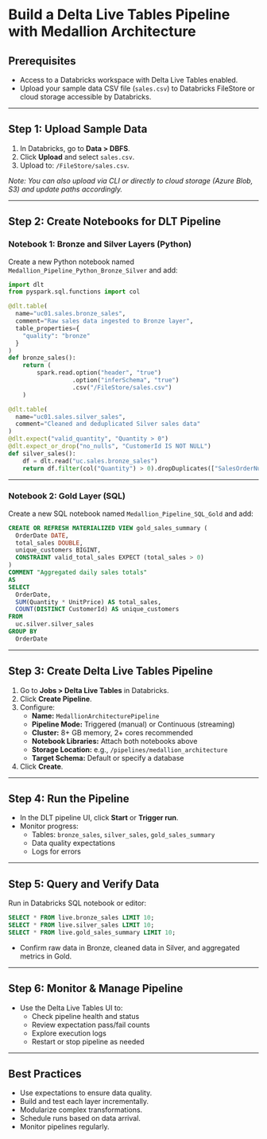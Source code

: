 # Build a Delta Live Tables Pipeline with Medallion Architecture

## Prerequisites

- Access to a Databricks workspace with Delta Live Tables enabled.
- Upload your sample data CSV file (`sales.csv`) to Databricks FileStore or cloud storage accessible by Databricks.

---

## Step 1: Upload Sample Data

1. In Databricks, go to **Data > DBFS**.
2. Click **Upload** and select `sales.csv`.
3. Upload to: `/FileStore/sales.csv`.

*Note: You can also upload via CLI or directly to cloud storage (Azure Blob, S3) and update paths accordingly.*

---

## Step 2: Create Notebooks for DLT Pipeline

### Notebook 1: Bronze and Silver Layers (Python)

Create a new Python notebook named `Medallion_Pipeline_Python_Bronze_Silver` and add:

```python
import dlt
from pyspark.sql.functions import col

@dlt.table(
  name="uc01.sales.bronze_sales",
  comment="Raw sales data ingested to Bronze layer",
  table_properties={
    "quality": "bronze"
  }
)
def bronze_sales():
    return (
        spark.read.option("header", "true")
                  .option("inferSchema", "true")
                  .csv("/FileStore/sales.csv")
    )

@dlt.table(
  name="uc01.sales.silver_sales",
  comment="Cleaned and deduplicated Silver sales data"
)
@dlt.expect("valid_quantity", "Quantity > 0")
@dlt.expect_or_drop("no_nulls", "CustomerId IS NOT NULL")
def silver_sales():
    df = dlt.read("uc.sales.bronze_sales")
    return df.filter(col("Quantity") > 0).dropDuplicates(["SalesOrderNumber", "SalesOrderLineNumber"])

```

---

### Notebook 2: Gold Layer (SQL)

Create a new SQL notebook named `Medallion_Pipeline_SQL_Gold` and add:

```sql
CREATE OR REFRESH MATERIALIZED VIEW gold_sales_summary (
  OrderDate DATE,
  total_sales DOUBLE,
  unique_customers BIGINT,
  CONSTRAINT valid_total_sales EXPECT (total_sales > 0)
)
COMMENT "Aggregated daily sales totals"
AS
SELECT
  OrderDate,
  SUM(Quantity * UnitPrice) AS total_sales,
  COUNT(DISTINCT CustomerId) AS unique_customers
FROM
  uc.silver.silver_sales
GROUP BY
  OrderDate

```

---

## Step 3: Create Delta Live Tables Pipeline

1. Go to **Jobs > Delta Live Tables** in Databricks.
2. Click **Create Pipeline**.
3. Configure:
     - **Name:** `MedallionArchitecturePipeline`
     - **Pipeline Mode:** Triggered (manual) or Continuous (streaming)
     - **Cluster:** 8+ GB memory, 2+ cores recommended
     - **Notebook Libraries:** Attach both notebooks above
     - **Storage Location:** e.g., `/pipelines/medallion_architecture`
     - **Target Schema:** Default or specify a database
4. Click **Create**.

---

## Step 4: Run the Pipeline

- In the DLT pipeline UI, click **Start** or **Trigger run**.
- Monitor progress:
    - Tables: `bronze_sales`, `silver_sales`, `gold_sales_summary`
    - Data quality expectations
    - Logs for errors

---

## Step 5: Query and Verify Data

Run in Databricks SQL notebook or editor:

```sql
SELECT * FROM live.bronze_sales LIMIT 10;
SELECT * FROM live.silver_sales LIMIT 10;
SELECT * FROM live.gold_sales_summary LIMIT 10;
```

- Confirm raw data in Bronze, cleaned data in Silver, and aggregated metrics in Gold.

---

## Step 6: Monitor & Manage Pipeline

- Use the Delta Live Tables UI to:
    - Check pipeline health and status
    - Review expectation pass/fail counts
    - Explore execution logs
    - Restart or stop pipeline as needed

---

## Best Practices

- Use expectations to ensure data quality.
- Build and test each layer incrementally.
- Modularize complex transformations.
- Schedule runs based on data arrival.
- Monitor pipelines regularly.
